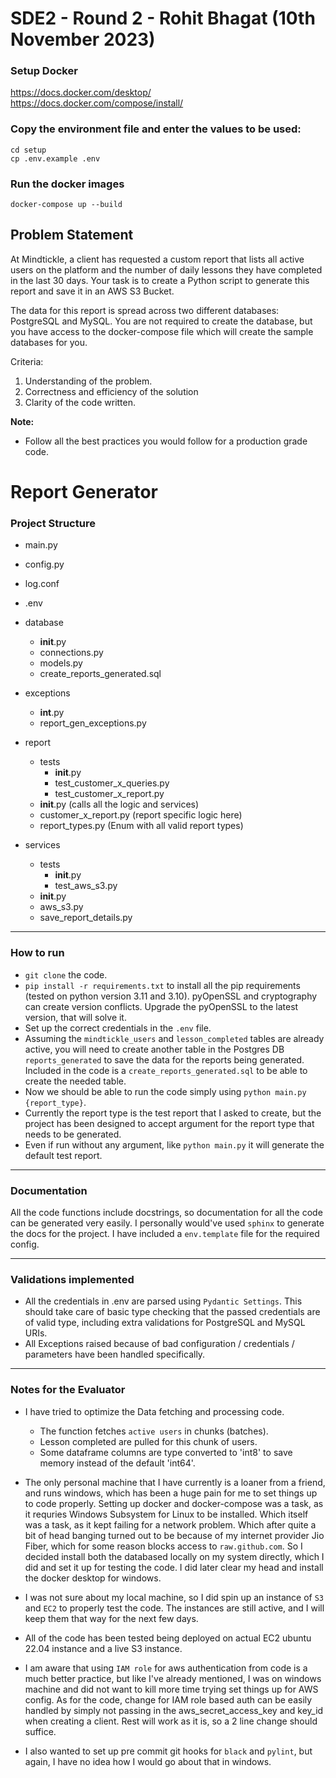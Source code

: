 # SDE2 - Round 2 - Rohit Bhagat (10th November 2023)

### Setup Docker
https://docs.docker.com/desktop/ </br>
https://docs.docker.com/compose/install/

### Copy the environment file and enter the values to be used:
```
cd setup
cp .env.example .env
```

### Run the docker images
```
docker-compose up --build
``` 

## Problem Statement
At Mindtickle, a client has requested a custom report that lists all active users on the platform and the number of daily lessons they have completed in the last 30 days. Your task is to create a Python script to generate this report and save it in an AWS S3 Bucket.

The data for this report is spread across two different databases: PostgreSQL and MySQL. You are not required to create the database, but you have access to the docker-compose file which will create the sample databases for you.

Criteria:
1. Understanding of the problem.
2. Correctness and efficiency of the solution
3. Clarity of the code written.

**Note:**
- Follow all the best practices you would follow for a production grade code.


# Report Generator


### Project Structure

- main.py
- config.py
- log.conf
- .env

- database
    - __init__.py
    - connections.py
    - models.py
    - create_reports_generated.sql

- exceptions
    - __int__.py
    - report_gen_exceptions.py

- report
    - tests
        - __init__.py
        - test_customer_x_queries.py
        - test_customer_x_report.py
    - __init__.py  (calls all the logic and services)
    - customer_x_report.py  (report specific logic here)
    - report_types.py  (Enum with all valid report types)

- services
    - tests
        - __init__.py
        - test_aws_s3.py
    - __init__.py
    - aws_s3.py
    - save_report_details.py

----
### How to run

- `git clone` the code.
- `pip install -r requirements.txt` to install all the pip requirements (tested on python version 3.11 and 3.10). pyOpenSSL and cryptography can create version conflicts. Upgrade the pyOpenSSL to the latest version, that will solve it.
- Set up the correct credentials in the `.env` file.
- Assuming the `mindtickle_users` and `lesson_completed` tables are already active, you will need to create another table in the Postgres DB `reports_generated` to save the data for the reports being generated. Included in the code is a `create_reports_generated.sql` to be able to create the needed table.
- Now we should be able to run the code simply using `python main.py {report_type}`.
- Currently the report type is the test report that I asked to create, but the project has been designed to accept argument for the report type that needs to be generated.
- Even if run without any argument, like `python main.py` it will generate the default test report.

----

### Documentation

All the code functions include docstrings, so documentation for all the code can be generated very easily. I personally would've used `sphinx` to generate the docs for the project. I have included a `env.template` file for the required config.

----

### Validations implemented

- All the credentials in .env are parsed using `Pydantic Settings`. This should take care of basic type checking that the passed credentials are of valid type, including extra validations for PostgreSQL and MySQL URIs.
- All Exceptions raised because of bad configuration / credentials / parameters have been handled specifically.

----

### Notes for the Evaluator

- I have tried to optimize the Data fetching and processing code.
    - The function fetches `active users` in chunks (batches).
    - Lesson completed are pulled for this chunk of users.
    - Some dataframe columns are type converted to 'int8' to save memory instead of the default 'int64'.

- The only personal machine that I have currently is a loaner from a friend, and runs windows, which has been a huge pain for me to set things up to code properly. Setting up docker and docker-compose was a task, as it requries Windows Subsystem for Linux to be installed. Which itself was a task, as it kept failing for a network problem. Which after quite a bit of head banging turned out to be because of my internet provider Jio Fiber, which for some reason blocks access to `raw.github.com`. So I decided install both the databased locally on my system directly, which I did and set it up for testing the code. I did later clear my head and install the docker desktop for windows.

- I was not sure about my local machine, so I did spin up an instance of `S3` and `EC2` to properly test the code. The instances are still active, and I will keep them that way for the next few days.

- All of the code has been tested being deployed on actual EC2 ubuntu 22.04 instance and a live S3 instance.

- I am aware that using `IAM role` for aws authentication from code is a much better practice, but like I've already mentioned, I was on windows machine and did not want to kill more time trying set things up for AWS config. As for the code, change for IAM role based auth can be easily handled by simply not passing in the aws_secret_access_key and key_id when creating a client. Rest will work as it is, so a 2 line change should suffice.

- I also wanted to set up pre commit git hooks for `black` and `pylint`, but again, I have no idea how I would go about that in windows.